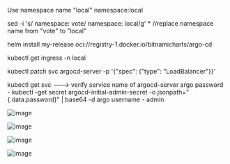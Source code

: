 


Use namespace name "local"  namespace:local
  
sed -i 's/  namespace: vote/  namespace: local/g' * //replace namespace name from "vote" to "local"

helm install my-release oci://registry-1.docker.io/bitnamicharts/argo-cd

kubectl get ingress -n local

kubectl patch svc argocd-server  -p '{"spec": {"type": "LoadBalancer"}}'

kubectl get svc  ---> verify service name of argocd-server
 argo password - kubectl -get secret argocd-initial-admin-secret -o jsonpath="{.data.password}" | base64 -d
 argo username - admin




 ![image](https://github.com/Sush032/kube/assets/86153084/6df9ccee-303d-48b8-a4b9-b016c5a59c4c)



 ![image](https://github.com/Sush032/kube/assets/86153084/5867ac2c-6207-4d0d-977f-d1731858766e)



 ![image](https://github.com/Sush032/kube/assets/86153084/ceceb34d-bdf3-4ace-9517-e4e779ff63e7)




 ![image](https://github.com/Sush032/kube/assets/86153084/14b73d44-c4c6-4b82-b473-ca506c2412ba)





